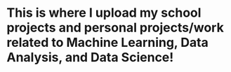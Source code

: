 # This is where I upload my school projects and personal projects/work related to Machine Learning, Data Analysis, and Data Science! 
